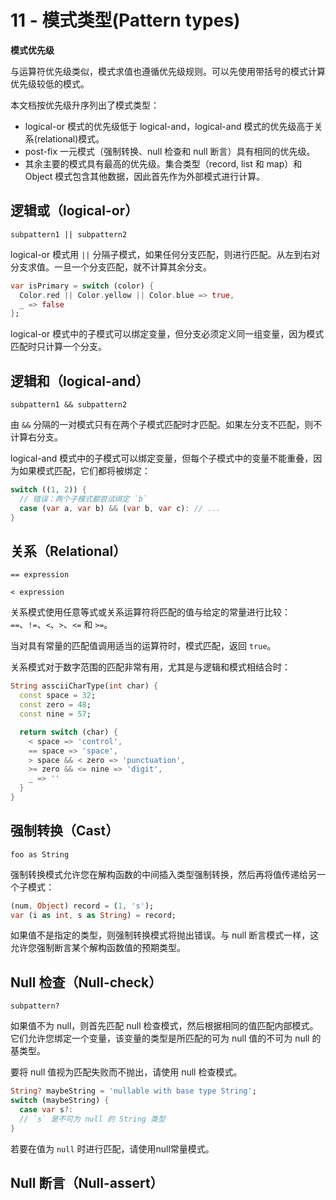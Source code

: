 # 11 - 模式类型(Pattern types)

**模式优先级**

与运算符优先级类似，模式求值也遵循优先级规则。可以先使用带括号的模式计算优先级较低的模式。

本文档按优先级升序列出了模式类型：

- logical-or 模式的优先级低于 logical-and，logical-and 模式的优先级高于关系(relational)模式。
- post-fix 一元模式（强制转换、null 检查和 null 断言）具有相同的优先级。
- 其余主要的模式具有最高的优先级。集合类型（record, list 和 map）和 Object 模式包含其他数据，因此首先作为外部模式进行计算。

## 逻辑或（logical-or）

`subpattern1 || subpattern2`

logical-or 模式用 `||` 分隔子模式，如果任何分支匹配，则进行匹配。从左到右对分支求值。一旦一个分支匹配，就不计算其余分支。

```dart
var isPrimary = switch (color) {
  Color.red || Color.yellow || Color.blue => true,
  _ => false
};
```

logical-or 模式中的子模式可以绑定变量，但分支必须定义同一组变量，因为模式匹配时只计算一个分支。

## 逻辑和（logical-and）

`subpattern1 && subpattern2`

由 `&&` 分隔的一对模式只有在两个子模式匹配时才匹配。如果左分支不匹配，则不计算右分支。

logical-and 模式中的子模式可以绑定变量，但每个子模式中的变量不能重叠，因为如果模式匹配，它们都将被绑定：

```dart
switch ((1, 2)) {
  // 错误：两个子模式都尝试绑定 `b`
  case (var a, var b) && (var b, var c): // ...
}
```

## 关系（Relational）

`== expression`

`< expression`

关系模式使用任意等式或关系运算符将匹配的值与给定的常量进行比较：`==`、`!=`、`<`、`>`、`<=` 和 `>=`。

当对具有常量的匹配值调用适当的运算符时，模式匹配，返回 `true`。

关系模式对于数字范围的匹配非常有用，尤其是与逻辑和模式相结合时：

```dart
String assciiCharType(int char) {
  const space = 32;
  const zero = 48;
  const nine = 57;

  return switch (char) {
    < space => 'control',
    == space => 'space',
    > space && < zero => 'punctuation',
    >= zero && <= nine => 'digit',
    _ => ''
  }
}
```

## 强制转换（Cast）

`foo as String`

强制转换模式允许您在解构函数的中间插入类型强制转换，然后再将值传递给另一个子模式：

```dart
(num, Object) record = (1, 's');
var (i as int, s as String) = record;
```

如果值不是指定的类型，则强制转换模式将抛出错误。与 null 断言模式一样，这允许您强制断言某个解构函数值的预期类型。

## Null 检查（Null-check）

`subpattern?`

如果值不为 null，则首先匹配 null 检查模式，然后根据相同的值匹配内部模式。它们允许您绑定一个变量，该变量的类型是所匹配的可为 null 值的不可为 null 的基类型。

要将 null 值视为匹配失败而不抛出，请使用 null 检查模式。

```dart
String? maybeString = 'nullable with base type String';
switch (maybeString) {
  case var s?:
  // `s` 是不可为 null 的 String 类型
}
```

若要在值为 `null` 时进行匹配，请使用null常量模式。

## Null 断言（Null-assert）












































































































































































































































